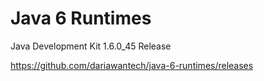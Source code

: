 # Java 6 Runtimes
Java Development Kit 1.6.0_45 Release

https://github.com/dariawantech/java-6-runtimes/releases
